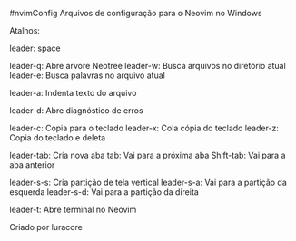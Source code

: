 #nvimConfig
Arquivos de configuração para o Neovim no Windows

Atalhos:

leader: space

leader-q: Abre arvore Neotree
leader-w: Busca arquivos no diretório atual
leader-e: Busca palavras no arquivo atual

leader-a: Indenta texto do arquivo

leader-d: Abre diagnóstico de erros

leader-c: Copia para o teclado
leader-x: Cola cópia do teclado
leader-z: Copia do teclado e deleta

leader-tab: Cria nova aba
tab: Vai para a próxima aba
Shift-tab: Vai para a aba anterior

leader-s-s: Cria partição de tela vertical
leader-s-a: Vai para a partição da esquerda
leader-s-d: Vai para a partição da direita

leader-t: Abre terminal no Neovim

Criado por luracore
